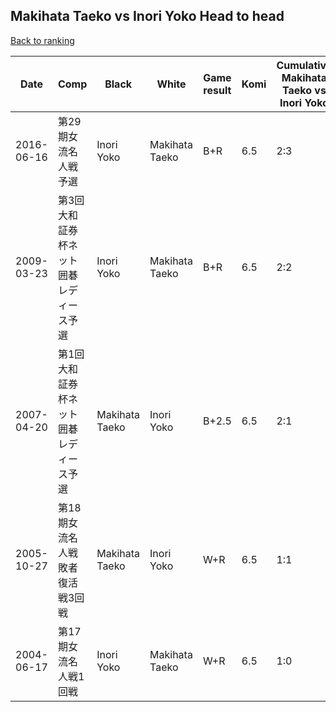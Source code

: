 ## Makihata Taeko vs Inori Yoko Head to head

[Back to ranking](../../index.md)




| **Date** | **Comp** | **Black** | **White** | **Game result** | **Komi** | **Cumulative Makihata Taeko vs Inori Yoko** | **Makihata Taeko streak** | **Inori Yoko streak** | 
| --- | --- | --- | --- | --- | --- | --- | --- | --- |
| 2016-06-16 | 第29期女流名人戦予選 | Inori Yoko | Makihata Taeko | B+R | 6.5 | 2:3 | 0 | 2 | 
| 2009-03-23 | 第3回大和証券杯ネット囲碁レディース予選 | Inori Yoko | Makihata Taeko | B+R | 6.5 | 2:2 | 0 | 1 | 
| 2007-04-20 | 第1回大和証券杯ネット囲碁レディース予選 | Makihata Taeko | Inori Yoko | B+2.5 | 6.5 | 2:1 | 1 | 0 | 
| 2005-10-27 | 第18期女流名人戦敗者復活戦3回戦 | Makihata Taeko | Inori Yoko | W+R | 6.5 | 1:1 | 0 | 1 | 
| 2004-06-17 | 第17期女流名人戦1回戦 | Inori Yoko | Makihata Taeko | W+R | 6.5 | 1:0 | 1 | 0 |




